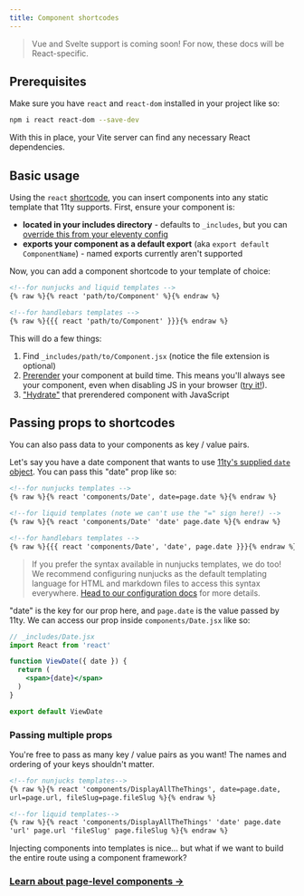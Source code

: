 ```yaml
---
title: Component shortcodes
---
```


> Vue and Svelte support is coming soon! For now, these docs will be React-specific.

## Prerequisites

Make sure you have `react` and `react-dom` installed in your project like so:

```bash
npm i react react-dom --save-dev
```

With this in place, your Vite server can find any necessary React dependencies.

## Basic usage

Using the `react` [shortcode](https://www.11ty.dev/docs/shortcodes/), you can insert components into any static template that 11ty supports. First, ensure your component is:
- **located in your includes directory** - defaults to `_includes`, but you can [override this from your eleventy config](https://www.11ty.dev/docs/config/#directory-for-includes)
- **exports your component as a default export** (aka `export default ComponentName`) - named exports currently aren't supported

Now, you can add a component shortcode to your template of choice:

```html
<!--for nunjucks and liquid templates -->
{% raw %}{% react 'path/to/Component' %}{% endraw %}

<!--for handlebars templates --> 
{% raw %}{{{ react 'path/to/Component' }}}{% endraw %}
```

This will do a few things:
1. Find `_includes/path/to/Component.jsx` (notice the file extension is optional)
2. [Prerender](https://jamstack.org/glossary/pre-render/) your component at build time. This means you'll always see your component, even when disabling JS in your browser ([try it!](https://developer.chrome.com/docs/devtools/javascript/disable/)).
3. ["Hydrate"](/docs/partial-hydration/) that prerendered component with JavaScript

## Passing props to shortcodes

You can also pass data to your components as key / value pairs.

Let's say you have a date component that wants to use [11ty's supplied `date` object](https://www.11ty.dev/docs/data-eleventy-supplied/). You can pass this "date" prop like so:

```html
<!--for nunjucks templates -->
{% raw %}{% react 'components/Date', date=page.date %}{% endraw %}

<!--for liquid templates (note we can't use the "=" sign here!) -->
{% raw %}{% react 'components/Date' 'date' page.date %}{% endraw %}

<!--for handlebars templates --> 
{% raw %}{{{ react 'components/Date', 'date', page.date }}}{% endraw %}
```

> If you prefer the syntax available in nunjucks templates, we do too! We recommend configuring nunjucks as the default templating language for HTML and markdown files to access this syntax everywhere. [Head to our configuration docs](/docs/config/#11ty's-.eleventy.js) for more details.

"date" is the key for our prop here, and `page.date` is the value passed by 11ty. We can access our prop inside `components/Date.jsx` like so:

```jsx
// _includes/Date.jsx
import React from 'react'

function ViewDate({ date }) {
  return (
    <span>{date}</span>
  )
}

export default ViewDate
```

### Passing multiple props

You're free to pass as many key / value pairs as you want! The names and ordering of your keys shouldn't matter.

```html
<!--for nunjucks templates-->
{% raw %}{% react 'components/DisplayAllTheThings', date=page.date,
url=page.url, fileSlug=page.fileSlug %}{% endraw %}

<!--for liquid templates-->
{% raw %}{% react 'components/DisplayAllTheThings' 'date' page.date
'url' page.url 'fileSlug' page.fileSlug %}{% endraw %}
```

Injecting components into templates is nice... but what if we want to build the entire route using a component framework?

### [Learn about page-level components →](/docs/component-pages-layouts)